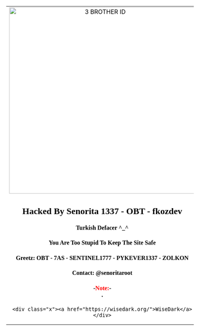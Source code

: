 
<html lang="en-US"><!-- Hacked By Senorita --><head>
<title>Hacked By Senorita</title>
	<link rel="icon" href="https://i.hizliresim.com/p1ip8w6.png" type="image/x-icon">
	<meta name="description" content="The World Will Bow to the Turks">
	<link href="https://fonts.googleapis.com/css2?family=Gugi" rel="stylesheet">
</head>
<body>
<style>
html {
	background-color:#fff;
	color:#000;
}
h2, h4 {
	font-family:"Gugi",serif;
}
.x {
	background-color:#000;
	color:#fff;
	font-family:"Gugi",serif;
	font-size:19px;
	left:0;
	bottom:0;
	position:fixed;
	width:100%;
	display:flex;
	justify-content:center;
	align-items:center;
}
::selection {
	color:#fff;
	background:#000;
}
a {
	color:red;
	text-decoration:none;
}
</style>
<table width="100%" height="100%">
<tbody><tr><td align="center">
<img alt="3 BROTHER ID" src="https://i.hizliresim.com/kh4fraj.gif" width="500px">
	<h2>Hacked By Senorita 1337 - OBT - fkozdev</h2>
	<h4>Turkish Defacer ^_^</h4>
	<h4>You Are Too Stupid To Keep The Site Safe</h4>
	<h4>Greetz: OBT - 7AS - SENTINEL1777 - PYKEVER1337 - ZOLKON</h4>
	<h4>Contact: @senoritaroot</h4>
	<h4>-<font color="red">Note:</font>-<br>.</h4>
	<body>
<audio loop="" autoplay="">
<iframe width="0" height="0" scrolling="no" frameborder="no" allow="autoplay" src="https://h.top4top.io/m_25623hyog1.mp3"></iframe>
</audio>
</body>	

	<div class="x"><a href="https://wisedark.org/">WiseDark</a></div>

</td></tr></tbody></table></body></html>
